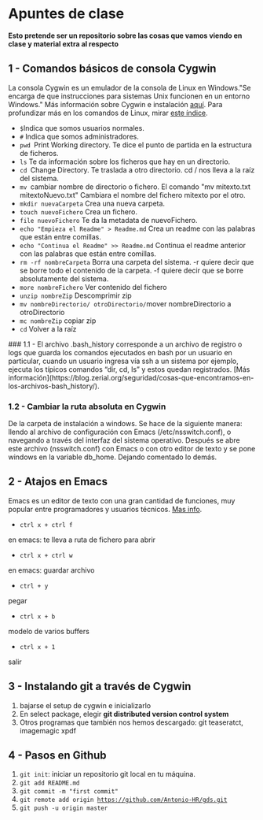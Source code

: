 # Apuntes de clase

**Esto pretende ser un repositorio sobre las cosas que vamos viendo en clase y material extra al respecto**

## 1 - Comandos básicos de consola Cygwin

La consola Cygwin es un emulador de la consola de Linux en Windows."Se encarga de que instrucciones para sistemas Unix funcionen en un entorno Windows." Más información sobre Cygwin e instalación [aquí](https://fuubar.wordpress.com/2014/01/14/cygwin-creyendome-un-chico-linux-en-windows-parte-i./). Para profundizar más en los comandos de Linux, mirar [este índice](http://ss64.com/bash/).
<ul>
  <li>
  <code>$</code>Indica que somos usuarios normales.
  </li>
  
  <li>
  <code>#</code> Indica que somos administradores.
  </li>
  
  <li>
  <code>pwd </code>Print Working directory. Te dice el punto de partida en la estructura de ficheros.
  </li>
  
  <li>
  <code>ls</code> Te da información sobre los ficheros que hay en un directorio.
  </li>
  
  <li>
  <code>cd </code>Change Directory. Te traslada a otro directorio. cd / nos lleva a la raíz del sistema.
  </li>
  <li>
  <code>mv </code>cambiar nombre de directorio o fichero. El comando "mv mitexto.txt mitextoNuevo.txt" Cambiara el nombre del fichero mitexto por el otro.
  </li>
  
  <li>
  <code>mkdir nuevaCarpeta</code> Crea una nueva carpeta.
  </li>
  
  <li>
  <code>touch nuevoFichero</code> Crea un fichero.
  </li>
  
  <li>
  <code>file nuevoFichero</code> Te da la metadata de nuevoFichero.
  </li>
   <li>
  <code>echo "Empieza el Readme" > Readme.md</code> Crea un readme con las palabras que están entre comillas.
  </li>
  <li>
  <code>echo "Continua el Readme" >> Readme.md</code> Continua el readme anterior con las palabras que están entre comillas.
  </li>
  <li>
  <code>rm -rf nombreCarpeta</code> Borra una carpeta del sistema. -r quiere decir que se borre todo el contenido de la carpeta. -f quiere decir que se borre absolutamente del sistema.
  </li>
  <li>
  <code>more nombreFichero</code> Ver contenido del fichero
  </li>
  <li>
  <code>unzip nombreZip</code> Descomprimir zip
  </li>
  <li>
  <code>mv nombreDirectorio/ otroDirectorio/</code>mover nombreDirectorio a otroDirectorio
  </li>
   <li>
  <code>mc nombreZip</code> copiar zip
  </li>
  <li>
  <code>cd</code> Volver a la raíz
  </li>
</ul>
### 1.1 - El archivo .bash_history
corresponde a un archivo de registro o logs que guarda los comandos ejecutados en bash por un usuario en particular, cuando un usuario ingresa vía ssh a un sistema por ejemplo, ejecuta los típicos comandos “dir, cd, ls” y estos quedan registrados. [Más información](https://blog.zerial.org/seguridad/cosas-que-encontramos-en-los-archivos-bash_history/).

### 1.2 - Cambiar la ruta absoluta en Cygwin
De la carpeta de instalación a windows. Se hace de la siguiente manera: llendo al archivo de configuración con Emacs (/etc/nsswitch.conf), o navegando a través del interfaz del sistema operativo. Después se abre este archivo (nsswitch.conf) con Emacs o con otro editor de texto y se pone windows en la variable db_home. Dejando comentado lo demás.

## 2 - Atajos en Emacs
Emacs es un editor de texto con una gran cantidad de funciones, muy popular entre programadores y usuarios técnicos. [Mas info](https://es.wikipedia.org/wiki/Emacs).
*     ctrl x + ctrl f
en emacs: te lleva a ruta de fichero para abrir
*     ctrl x + ctrl w
en emacs: guardar archivo
*     ctrl + y
pegar
*     ctrl x + b
modelo de varios buffers
*     ctrl x + 1
salir

## 3 - Instalando git a través de Cygwin
<ol>
  <li>bajarse el setup de cygwin e inicializarlo</li>
  <li>En select package, elegir <strong>git distributed version control system</strong></li>
  <li>Otros programas que también nos hemos descargado: git teaseratct, imagemagic xpdf</li>
</ol>

## 4 - Pasos en Github

1. <code>git init</code>: iniciar un repositorio git local en tu máquina.
2. <code>git add README.md</code>
3. <code>git commit -m "first commit"</code>
4. <code>git remote add origin https://github.com/Antonio-HR/gds.git</code>
5. <code>git push -u origin master</code>







   





